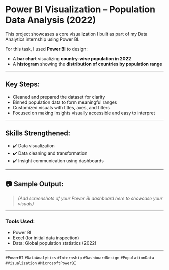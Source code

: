 #  Power BI Visualization – Population Data Analysis (2022)

This project showcases a core visualization I built as part of my Data Analytics internship using Power BI.

For this task, I used **Power BI** to design:

-  A **bar chart** visualizing **country-wise population in 2022**
-  A **histogram** showing the **distribution of countries by population range**

---

##  Key Steps:
- Cleaned and prepared the dataset for clarity  
- Binned population data to form meaningful ranges  
- Customized visuals with titles, axes, and filters  
- Focused on making insights visually accessible and easy to interpret  

---

##  Skills Strengthened:
- ✔️ Data visualization  
- ✔️ Data cleaning and transformation  
- ✔️ Insight communication using dashboards  

---

## 📷 Sample Output:
> *(Add screenshots of your Power BI dashboard here to showcase your visuals)*

---

###  Tools Used:
- Power BI
- Excel (for initial data inspection)
- Data: Global population statistics (2022)

---


`#PowerBI` `#DataAnalytics` `#Internship` `#DashboardDesign` `#PopulationData` `#Visualization` `#MicrosoftPowerBI`
